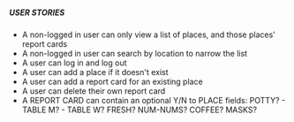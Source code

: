 ##### USER STORIES

- A non-logged in user can only view a list of places, and those places' report cards
- A non-logged in user can search by location to narrow the list
- A user can log in and log out
- A user can add a place if it doesn't exist
- A user can add a report card for an existing place
- A user can delete their own report card
- A REPORT CARD can contain an optional Y/N to PLACE fields: POTTY? - TABLE M? - TABLE W? FRESH? NUM-NUMS? COFFEE? MASKS?
